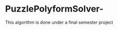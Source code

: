 PuzzlePolyformSolver-
=====================

This algorithm is done under a final semester project 
